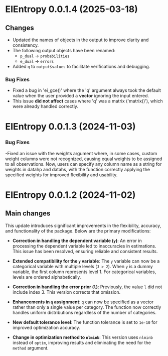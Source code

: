 
# EIEntropy 0.0.1.4 (2025-03-18)

## Changes
- Updated the names of objects in the output to improve clarity and consistency.
- The following output objects have been renamed:
  - `p_dual` → `probabilities`
  - `e_dual` → `errors`
- Added `q` to `output$values` to facilitate verifications and debugging.
  
### Bug Fixes
- Fixed a bug in 'ei_gce()' where the 'q' argument always took the default value when the user provided a **vector** ignoring the input entered.
- This issue **did not affect** cases where 'q' was a matrix ('matrix()'), which were already handled correctly.

# EIEntropy 0.0.1.3 (2024-11-03)

### Bug Fixes

-Fixed an issue with the weights argument where, in some cases, custom weight columns were not recognized, causing equal weights to be assigned to all observations. Now, users can specify any column name as a string for weights in datahp and datahs, with the function correctly applying the specified weights for improved flexibility and usability.

# EIEntropy 0.0.1.2 (2024-11-02)

## Main changes

This update introduces significant improvements in the flexibility, accuracy, and functionality of the package. Below are the primary modifications:

-   **Correction in handling the dependent variable (`y`)**: An error in processing the dependent variable led to inaccuracies in estimations. This issue has been resolved, ensuring reliable and consistent results.

-   **Extended compatibility for the `y` variable**: The `y` variable can now be a categorical variable with multiple levels (`J > 2`). When `y` is a dummy variable, the first column represents level 1. For categorical variables, levels are ordered alphabetically.

-   **Correction in handling the error prior (`l`)**: Previously, the value `l` did not include index 3. This version corrects that omission.

-   **Enhancements in `q` assignment**: `q` can now be specified as a vector rather than only a single value per category. The function now correctly handles uniform distributions regardless of the number of categories.

-   **New default tolerance level**: The function tolerance is set to `1e-10` for improved optimization accuracy.

-   **Change in optimization method to `nlminb`**: This version uses `nlminb` instead of `optim`, improving results and eliminating the need for the `method` argument.
